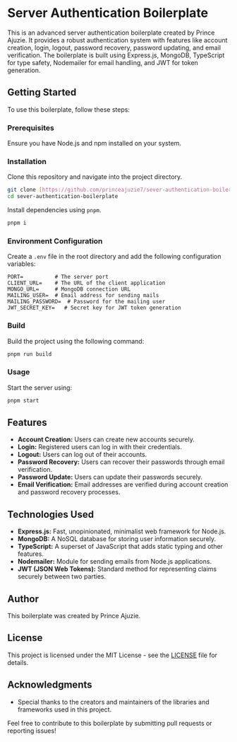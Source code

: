 # Server Authentication Boilerplate

This is an advanced server authentication boilerplate created by Prince Ajuzie. It provides a robust authentication system with features like account creation, login, logout, password recovery, password updating, and email verification. The boilerplate is built using Express.js, MongoDB, TypeScript for type safety, Nodemailer for email handling, and JWT for token generation.

## Getting Started

To use this boilerplate, follow these steps:

### Prerequisites

Ensure you have Node.js and npm installed on your system.

### Installation

Clone this repository and navigate into the project directory.

```bash
git clone [https://github.com/princeajuzie7/sever-authentication-boilerplate]
cd sever-authentication-boilerplate
```

Install dependencies using `pnpm`.

```bash
pnpm i
```

### Environment Configuration

Create a `.env` file in the root directory and add the following configuration variables:

```dotenv
PORT=          # The server port
CLIENT_URL=    # The URL of the client application
MONGO_URL=     # MongoDB connection URL
MAILING_USER=  # Email address for sending mails
MAILING_PASSWORD=  # Password for the mailing user
JWT_SECRET_KEY=   # Secret key for JWT token generation
```

### Build

Build the project using the following command:

```bash
pnpm run build
```

### Usage

Start the server using:

```bash
pnpm start
```

## Features

- **Account Creation:** Users can create new accounts securely.
- **Login:** Registered users can log in with their credentials.
- **Logout:** Users can log out of their accounts.
- **Password Recovery:** Users can recover their passwords through email verification.
- **Password Update:** Users can update their passwords securely.
- **Email Verification:** Email addresses are verified during account creation and password recovery processes.

## Technologies Used

- **Express.js:** Fast, unopinionated, minimalist web framework for Node.js.
- **MongoDB:** A NoSQL database for storing user information securely.
- **TypeScript:** A superset of JavaScript that adds static typing and other features.
- **Nodemailer:** Module for sending emails from Node.js applications.
- **JWT (JSON Web Tokens):** Standard method for representing claims securely between two parties.

## Author

This boilerplate was created by Prince Ajuzie.

## License

This project is licensed under the MIT License - see the [LICENSE](LICENSE) file for details.

## Acknowledgments

- Special thanks to the creators and maintainers of the libraries and frameworks used in this project.

Feel free to contribute to this boilerplate by submitting pull requests or reporting issues!